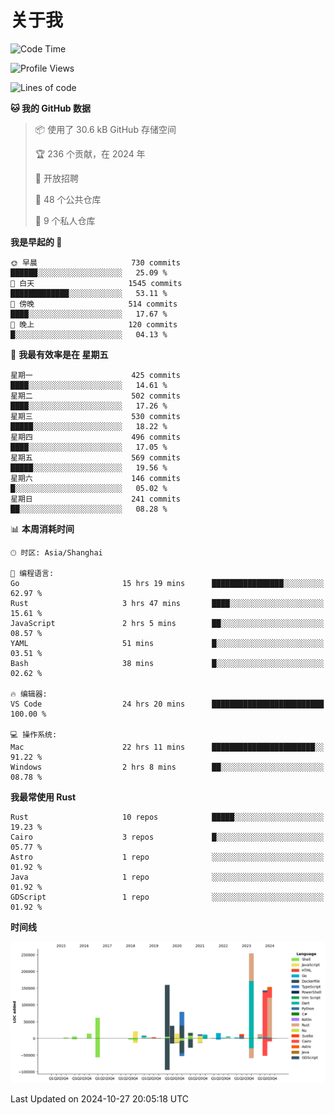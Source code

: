 # 关于我

<!--START_SECTION:waka-->
![Code Time](http://img.shields.io/badge/Code%20Time-3%2C266%20hrs%2050%20mins-blue)

![Profile Views](http://img.shields.io/badge/%E4%B8%AA%E4%BA%BA%E8%B5%84%E6%96%99%E8%A7%82%E7%9C%8B%E6%AC%A1%E6%95%B0-7-blue)

![Lines of code](https://img.shields.io/badge/%E4%BB%8E%E3%80%8CHello%20World%E3%80%8D%E8%B5%B7%E6%88%91%E5%B7%B2%E7%BB%8F%E5%86%99%E4%BA%86-1.0%20million%20%E8%A1%8C%E4%BB%A3%E7%A0%81-blue)

**🐱 我的 GitHub 数据** 

> 📦  使用了 30.6 kB GitHub 存储空间 
 > 
> 🏆 236 个贡献，在 2024 年
 > 
> 💼 开放招聘
 > 
> 📜 48 个公共仓库 
 > 
> 🔑 9 个私人仓库 
 > 
**我是早起的 🐤** 

```text
🌞 早晨                     730 commits         ██████░░░░░░░░░░░░░░░░░░░   25.09 % 
🌆 白天                     1545 commits        █████████████░░░░░░░░░░░░   53.11 % 
🌃 傍晚                     514 commits         ████░░░░░░░░░░░░░░░░░░░░░   17.67 % 
🌙 晚上                     120 commits         █░░░░░░░░░░░░░░░░░░░░░░░░   04.13 % 
```
📅 **我最有效率是在 星期五** 

```text
星期一                      425 commits         ████░░░░░░░░░░░░░░░░░░░░░   14.61 % 
星期二                      502 commits         ████░░░░░░░░░░░░░░░░░░░░░   17.26 % 
星期三                      530 commits         █████░░░░░░░░░░░░░░░░░░░░   18.22 % 
星期四                      496 commits         ████░░░░░░░░░░░░░░░░░░░░░   17.05 % 
星期五                      569 commits         █████░░░░░░░░░░░░░░░░░░░░   19.56 % 
星期六                      146 commits         █░░░░░░░░░░░░░░░░░░░░░░░░   05.02 % 
星期日                      241 commits         ██░░░░░░░░░░░░░░░░░░░░░░░   08.28 % 
```


📊 **本周消耗时间** 

```text
🕑︎ 时区: Asia/Shanghai

💬 编程语言: 
Go                       15 hrs 19 mins      ████████████████░░░░░░░░░   62.97 % 
Rust                     3 hrs 47 mins       ████░░░░░░░░░░░░░░░░░░░░░   15.61 % 
JavaScript               2 hrs 5 mins        ██░░░░░░░░░░░░░░░░░░░░░░░   08.57 % 
YAML                     51 mins             █░░░░░░░░░░░░░░░░░░░░░░░░   03.51 % 
Bash                     38 mins             █░░░░░░░░░░░░░░░░░░░░░░░░   02.62 % 

🔥 编辑器: 
VS Code                  24 hrs 20 mins      █████████████████████████   100.00 % 

💻 操作系统: 
Mac                      22 hrs 11 mins      ███████████████████████░░   91.22 % 
Windows                  2 hrs 8 mins        ██░░░░░░░░░░░░░░░░░░░░░░░   08.78 % 
```

**我最常使用 Rust** 

```text
Rust                     10 repos            █████░░░░░░░░░░░░░░░░░░░░   19.23 % 
Cairo                    3 repos             █░░░░░░░░░░░░░░░░░░░░░░░░   05.77 % 
Astro                    1 repo              ░░░░░░░░░░░░░░░░░░░░░░░░░   01.92 % 
Java                     1 repo              ░░░░░░░░░░░░░░░░░░░░░░░░░   01.92 % 
GDScript                 1 repo              ░░░░░░░░░░░░░░░░░░░░░░░░░   01.92 % 
```



**时间线**

![Lines of Code chart](https://raw.githubusercontent.com/catusax/catusax/master/assets/bar_graph.png)


 Last Updated on 2024-10-27 20:05:18 UTC
<!--END_SECTION:waka-->
